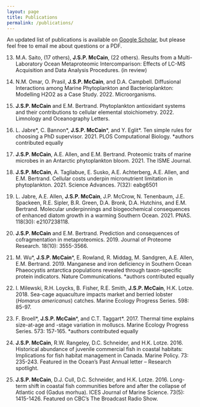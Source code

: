 ```yaml
---
layout: page
title: Publications
permalink: /publications/
---
```


An updated list of publications is available on [Google Scholar](https://scholar.google.ca/citations?user=kXQUQxEAAAAJ&hl=en), but please feel free to email me about questions or a PDF.

13. M.A. Saito, (17 others), __J.S.P. McCain__, (22 others). Results from a Multi-Laboratory Ocean Metaproteomic Intercomparison: Effects of LC-MS Acquisition and Data 
Analysis Procedures. (in review)

12. N.M. Omar, O. Prasil, __J.S.P. McCain__, and D.A. Campbell. Diffusional Interactions among Marine Phytoplankton and Bacterioplankton: Modelling H2O2 as a Case 
Study. 2022. Microorganisms.

11. __J.S.P. McCain__ and E.M. Bertrand. Phytoplankton antioxidant systems and their contributions to cellular elemental stoichiometry. 2022. Limnology and Oceanography 
Letters.

10. L. Jabre\*, C. Bannon\*, __J.S.P. McCain__\*, and Y. Eglit\*. Ten simple rules for choosing a PhD supervisor. 2021. PLOS Computational Biology. \*authors contributed equally

9. __J.S.P. McCain__, A.E. Allen, and E.M. Bertrand. Proteomic traits of marine microbes in an Antarctic phytoplankton bloom. 2021. The ISME Journal.

8. __J.S.P. McCain__, A. Tagliabue, E. Susko, A.E. Achterberg, A.E. Allen, and E.M. Bertrand. Cellular costs underpin micronutrient limitation in phytoplankton. 2021. Science Advances. 7(32): eabg6501

7. L. Jabre, A.E. Allen, __J.S.P. McCain__, J.P. McCrow, N. Tenenbaum, J.E. Spackeen, R.E. Sipler, B.R. Green, D.A. Bronk, D.A. Hutchins, and E.M. Bertrand. Molecular underpinnings and biogeochemical consequences of enhanced diatom growth in a warming Southern Ocean. 2021. PNAS. 118(30): e2107238118.

6. __J.S.P. McCain__ and E.M. Bertrand. Prediction and consequences of cofragmentation in metaproteomics. 2019. Journal of Proteome Research. 18(10): 3555-3566.

5. M. Wu\*, __J.S.P. McCain__\*, E. Rowland, R. Middag, M. Sandgren, A.E. Allen, E.M. Bertrand. 2019. Manganese and iron deficiency in Southern Ocean Phaeocystis antarctica populations revealed through taxon-specific protein indicators. Nature Communications. \*authors contributed equally

4. I. Milewski, R.H. Loycks, B. Fisher, R.E. Smith, __J.S.P. McCain__, H.K. Lotze. 2018. Sea-cage aquaculture impacts market and berried lobster (*Homarus americanus*) catches. Marine Ecology Progress Series. 598: 85-97.

3. F. Broell\*, __J.S.P. McCain__\*, and C.T. Taggart\*. 2017. Thermal time explains size-at-age and -stage variation in molluscs. Marine Ecology Progress Series. 573: 157-165. \*authors contributed equally

2. __J.S.P. McCain__, R.W. Rangeley, D.C. Schneider, and H.K. Lotze. 2016. Historical abundance of juvenile commercial fish in coastal habitats: Implications for fish habitat management in Canada. Marine Policy. 73: 235-243. Featured in the Ocean’s Past Annual letter – Research spotlight. 

1. __J.S.P. McCain__, D.J. Cull, D.C. Schneider, and H.K. Lotze. 2016. Long-term shift in coastal fish communities before and after the collapse of Atlantic cod (Gadus morhua). ICES Journal of Marine Science. 73(5): 1415-1426. Featured on CBC’s The Broadcast Radio Show. 
